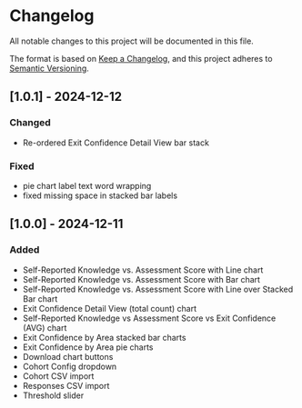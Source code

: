 # Changelog

All notable changes to this project will be documented in this file.

The format is based on [Keep a Changelog](https://keepachangelog.com/en/1.0.0/),
and this project adheres to [Semantic Versioning](https://semver.org/spec/v2.0.0.html).

## [1.0.1] - 2024-12-12

### Changed
- Re-ordered Exit Confidence Detail View bar stack

### Fixed
- pie chart label text word wrapping
- fixed missing space in stacked bar labels


## [1.0.0] - 2024-12-11

### Added
- Self-Reported Knowledge vs. Assessment Score with Line chart
- Self-Reported Knowledge vs. Assessment Score with Bar chart
- Self-Reported Knowledge vs. Assessment Score with Line over Stacked Bar chart
- Exit Confidence Detail View (total count) chart
- Self-Reported Knowledge vs Assessment Score vs Exit Confidence (AVG) chart
- Exit Confidence by Area stacked bar charts
- Exit Confidence by Area pie charts
- Download chart buttons
- Cohort Config dropdown
- Cohort CSV import
- Responses CSV import
- Threshold slider

